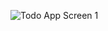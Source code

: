 ![Todo App Screen 1](https://github.com/user-attachments/assets/15cf4f7d-9fad-48fa-84f6-4046f4f013b7)
